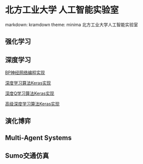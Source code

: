 # 北方工业大学 人工智能实验室
markdown: kramdown
theme: minima
北方工业大学人工智能实验室

## 强化学习

## 深度学习

[BP神经网络编程实现](深度学习算法实现\BP神经网络编程实现.md)

[深度学习算法Keras实现](深度学习算法实现\深度学习算法Keras实现.md)

[深度Q学习算法Keras实现](深度学习算法实现\深度Q学习算法Keras实现.md)

[高级深度学习算法Keras实现](深度学习算法实现\AdvancedDeepLearningWithKeras.md)

## 演化博弈

## Multi-Agent Systems

## Sumo交通仿真
